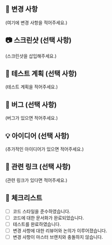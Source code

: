 ## 📝 변경 사항

(여기에 변경 사항을 적어주세요.)

## 📷 스크린샷 (선택 사항)

(스크린샷을 삽입해주세요.)

## 🧪 테스트 계획 (선택 사항)

(테스트 계획을 적어주세요.)

## 🐛 버그 (선택 사항)

(버그가 있으면 적어주세요.)

## 💡 아이디어 (선택 사항)

(추가적인 아이디어가 있으면 적어주세요.)

## 🔗 관련 링크 (선택 사항)

(관련 링크가 있다면 적어주세요.)

## 📌 체크리스트

- [ ] 코드 스타일을 준수하였습니다.
- [ ] 코드에 대한 문서화가 완료되었습니다.
- [ ] 테스트를 완료하였습니다.
- [ ] 변경 사항에 대한 리뷰어와 논의가 이루어졌습니다.
- [ ] 변경 사항이 마스터 브랜치와 충돌하지 않습니다.
